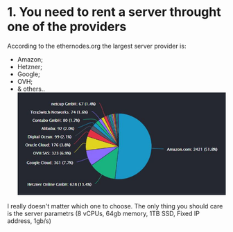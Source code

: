 # 1. You need to rent a server throught one of the providers

According to the ethernodes.org the largest server provider is: 
- Amazon; 
- Hetzner; 
- Google; 
- OVH; 
- & others..
![](https://github.com/NM005/How-to-run-TON-Validators-Nominators-pool-/blob/a9762ccc68910202dbfcd136fa521dd9b0b30d85/images/server-providers.jpg)

I really doesn't matter which one to choose. 
The only thing you should care is the server parametrs (8 vCPUs, 64gb memory, 1TB SSD, Fixed IP address, 1gb/s)
